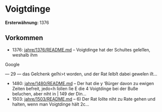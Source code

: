 # Voigtdinge

**Ersterwähnung:** 1376

## Vorkommen
- 1376: [jahre/1376/README.md](../jahre/1376/README.md) – Voigtdinge hat der Schultes geſeſſen, weshalb ihm

Google


— 29 —
das Geſchenk geſhi>t worden, und der Rat ſelbſt dabei
geweſen iſt...
- 1480: [jahre/1480/README.md](../jahre/1480/README.md) – Der hat die
y ‘Bürger davon zu ewigen Zeiten befreit, jedo<h ſollen ſie
E die 4 Voigtdinge bei der Buße beſuchen, aber niht in |
149 der Din...
- 1503: [jahre/1503/README.md](../jahre/1503/README.md) – 6) Der Rat ſollte niht zu Rate gehen und halten,
wenn man Voigtdinge hält 2c...
